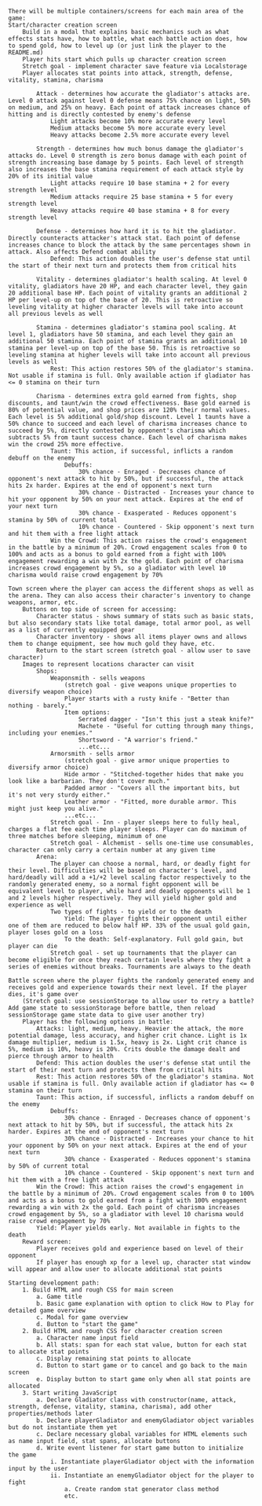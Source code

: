     There will be multiple containers/screens for each main area of the game:
    Start/character creation screen
        Build in a modal that explains basic mechanics such as what effects stats have, how to battle, what each battle action does, how to spend gold, how to level up (or just link the player to the README.md)
        Player hits start which pulls up character creation screen
        Stretch goal - implement character save feature via Localstorage
        Player allocates stat points into attack, strength, defense, vitality, stamina, charisma

            Attack - determines how accurate the gladiator's attacks are. Level 0 attack against level 0 defense means 75% chance on light, 50% on medium, and 25% on heavy. Each point of attack increases chance of hitting and is directly contested by enemy's defense
                Light attacks become 10% more accurate every level
                Medium attacks become 5% more accurate every level
                Heavy attacks become 2.5% more accurate every level

            Strength - determines how much bonus damage the gladiator's attacks do. Level 0 strength is zero bonus damage with each point of strength increasing base damage by 5 points. Each level of strength also increases the base stamina requirement of each attack style by 20% of its initial value
                Light attacks require 10 base stamina + 2 for every strength level
                Medium attacks require 25 base stamina + 5 for every strength level
                Heavy attacks require 40 base stamina + 8 for every strength level

            Defense - determines how hard it is to hit the gladiator. Directly counteracts attacker's attack stat. Each point of defense increases chance to block the attack by the same percentages shown in attack. Also affects Defend combat ability
                Defend: This action doubles the user's defense stat until the start of their next turn and protects them from critical hits

            Vitality - determines gladiator's health scaling. At level 0 vitality, gladiators have 20 HP, and each character level, they gain 20 additional base HP. Each point of vitality grants an additional 2 HP per level-up on top of the base of 20. This is retroactive so leveling vitality at higher character levels will take into account all previous levels as well

            Stamina - determines gladiator's stamina pool scaling. At level 1, gladiators have 50 stamina, and each level they gain an additional 50 stamina. Each point of stamina grants an additional 10 stamina per level-up on top of the base 50. This is retroactive so leveling stamina at higher levels will take into account all previous levels as well
                Rest: This action restores 50% of the gladiator's stamina. Not usable if stamina is full. Only available action if gladiator has <= 0 stamina on their turn

            Charisma - determines extra gold earned from fights, shop discounts, and taunt/win the crowd effectiveness. Base gold earned is 80% of potential value, and shop prices are 120% their normal values. Each level is 5% additional gold/shop discount. Level 1 taunts have a 50% chance to succeed and each level of charisma increases chance to succeed by 5%, directly contested by opponent's charisma which subtracts 5% from taunt success chance. Each level of charisma makes win the crowd 25% more effective.
                Taunt: This action, if successful, inflicts a random debuff on the enemy
                    Debuffs:
                        30% chance - Enraged - Decreases chance of opponent's next attack to hit by 50%, but if successful, the attack hits 2x harder. Expires at the end of opponent's next turn
                        30% chance - Distracted - Increases your chance to hit your opponent by 50% on your next attack. Expires at the end of your next turn
                        30% chance - Exasperated - Reduces opponent's stamina by 50% of current total
                        10% chance - Countered - Skip opponent's next turn and hit them with a free light attack
                Win the Crowd: This action raises the crowd's engagement in the battle by a minimum of 20%. Crowd engagement scales from 0 to 100% and acts as a bonus to gold earned from a fight with 100% engagement rewarding a win with 2x the gold. Each point of charisma increases crowd engagement by 5%, so a gladiator with level 10 charisma would raise crowd engagement by 70%
            
    Town screen where the player can access the different shops as well as the arena. They can also access their character's inventory to change weapons, armor, etc.
        Buttons on top side of screen for accessing:
            Character status - shows summary of stats such as basic stats, but also secondary stats like total damage, total armor pool, as well as a list of currently equipped gear
            Character inventory - shows all items player owns and allows them to change equipment, see how much gold they have, etc.
            Return to the start screen (stretch goal - allow user to save character)
        Images to represent locations character can visit
            Shops:
                Weaponsmith - sells weapons
                    (stretch goal - give weapons unique properties to diversify weapon choice)
                    Player starts with a rusty knife - "Better than nothing - barely."
                    Item options:
                        Serrated dagger - "Isn't this just a steak knife?"
                        Machete - "Useful for cutting through many things, including your enemies."
                        Shortsword - "A warrior's friend."
                        ...etc...
                Armorsmith - sells armor
                    (stretch goal - give armor unique properties to diversify armor choice)
                    Hide armor - "Stitched-together hides that make you look like a barbarian. They don't cover much."
                    Padded armor - "Covers all the important bits, but it's not very sturdy either."
                    Leather armor - "Fitted, more durable armor. This might just keep you alive."
                    ...etc...
                Stretch goal - Inn - player sleeps here to fully heal, charges a flat fee each time player sleeps. Player can do maximum of three matches before sleeping, minimum of one
                Stretch goal - Alchemist - sells one-time use consumables, character can only carry a certain number at any given time
            Arena:
                The player can choose a normal, hard, or deadly fight for their level. Difficulties will be based on character's level, and hard/deadly will add a +1/+2 level scaling factor respectively to the randomly generated enemy, so a normal fight opponent will be equivalent level to player, while hard and deadly opponents will be 1 and 2 levels higher respectively. They will yield higher gold and experience as well
                Two types of fights - to yield or to the death
                    Yield: The player fights their opponent until either one of them are reduced to below half HP. 33% of the usual gold gain, player loses gold on a loss
                    To the death: Self-explanatory. Full gold gain, but player can die
                Stretch goal - set up tournaments that the player can become eligible for once they reach certain levels where they fight a series of enemies without breaks. Tournaments are always to the death
                
    Battle screen where the player fights the randomly generated enemy and receives gold and experience towards their next level. If the player dies, it's game over
        (Stretch goal: use sessionStorage to allow user to retry a battle? Add game state to sessionStorage before battle, then reload sessionStorage game state data to give user another try)
        Player has the following options in battle:
            Attacks: light, medium, heavy. Heavier the attack, the more potential damage, less accuracy, and higher crit chance. Light is 1x damage multiplier, medium is 1.5x, heavy is 2x. Light crit chance is 5%, medium is 10%, heavy is 20%. Crits double the damage dealt and pierce through armor to health
            Defend: This action doubles the user's defense stat until the start of their next turn and protects them from critical hits
            Rest: This action restores 50% of the gladiator's stamina. Not usable if stamina is full. Only available action if gladiator has <= 0 stamina on their turn
            Taunt: This action, if successful, inflicts a random debuff on the enemy
                Debuffs:
                    30% chance - Enraged - Decreases chance of opponent's next attack to hit by 50%, but if successful, the attack hits 2x harder. Expires at the end of opponent's next turn
                    30% chance - Distracted - Increases your chance to hit your opponent by 50% on your next attack. Expires at the end of your next turn
                    30% chance - Exasperated - Reduces opponent's stamina by 50% of current total
                    10% chance - Countered - Skip opponent's next turn and hit them with a free light attack
            Win the Crowd: This action raises the crowd's engagement in the battle by a minimum of 20%. Crowd engagement scales from 0 to 100% and acts as a bonus to gold earned from a fight with 100% engagement rewarding a win with 2x the gold. Each point of charisma increases crowd engagement by 5%, so a gladiator with level 10 charisma would raise crowd engagement by 70%
            Yield: Player yields early. Not available in fights to the death
        Reward screen:
            Player receives gold and experience based on level of their opponent
            If player has enough xp for a level up, character stat window will appear and allow user to allocate additional stat points

    Starting development path:
        1. Build HTML and rough CSS for main screen
            a. Game title
            b. Basic game explanation with option to click How to Play for detailed game overview
            c. Modal for game overview
            d. Button to "start the game"
        2. Build HTML and rough CSS for character creation screen
            a. Character name input field
            b. All stats: span for each stat value, button for each stat to allocate stat points
            c. Display remaining stat points to allocate
            d. Button to start game or to cancel and go back to the main screen
            e. Display button to start game only when all stat points are allocated
        3. Start writing JavaScript
            a. Declare Gladiator class with constructor(name, attack, strength, defense, vitality, stamina, charisma), add other properties/methods later
            b. Declare playerGladiator and enemyGladiator object variables but do not instantiate them yet
            c. Declare necessary global variables for HTML elements such as name input field, stat spans, allocate buttons
            d. Write event listener for start game button to initialize the game
                i. Instantiate playerGladiator object with the information input by the user
                ii. Instantiate an enemyGladiator object for the player to fight
                    a. Create random stat generator class method
                    etc.